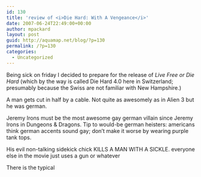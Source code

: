 ```yaml
---
id: 130
title: 'review of <i>Die Hard: With A Vengeance</i>'
date: 2007-06-24T22:49:00+00:00
author: mpackard
layout: post
guid: http://aquamap.net/blog/?p=130
permalink: /?p=130
categories:
  - Uncategorized
---
```

Being sick on friday I decided to prepare for the release of _Live Free or Die Hard_ (which by the way is called Die Hard 4.0 here in Switzerland; presumably because the Swiss are not familiar with New Hampshire.)

A man gets cut in half by a cable. Not quite as awesomely as in Alien 3 but he was german.

Jeremy Irons must be the most awesome gay german villain since Jeremy Irons in Dungeons & Dragons. Tip to would-be german heisters: americans think german accents sound gay; don&#8217;t make it worse by wearing purple tank tops.

His evil non-talking sidekick chick KILLS A MAN WITH A SICKLE. everyone else in the movie just uses a gun or whatever

There is the typical